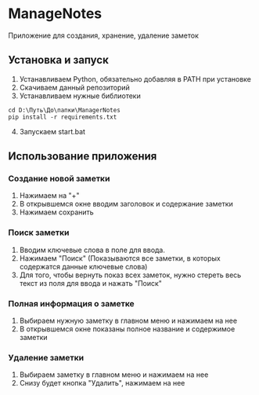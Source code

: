 # ManageNotes
Приложение для создания, хранение, удаление заметок

## Установка и запуск

1. Устанавливаем Python, обязательно добавляя в PATH при установке
2. Скачиваем данный репозиторий
3. Устанавливаем нужные библиотеки
```
cd D:\Путь\До\папки\ManagerNotes
pip install -r requirements.txt
```
4. Запускаем start.bat

## Использование приложения

### Создание новой заметки
1. Нажимаем на "+"
2. В открывшемся окне вводим заголовок и содержание заметки
3. Нажимаем сохранить
   
### Поиск заметки
1. Вводим ключевые слова в поле для ввода.
2. Нажимаем "Поиск"
(Показываются все заметки, в которых содержатся данные ключевые слова)
3. Для того, чтобы вернуть показ всех заметок, нужно стереть весь текст из поля для ввода и нажать "Поиск"

### Полная информация о заметке
1. Выбираем нужную заметку в главном меню и нажимаем на нее
2. В открывшемся окне показаны полное название и содержимое заметки

### Удаление заметки
1. Выбираем заметку в главном меню и нажимаем на нее
2. Снизу будет кнопка "Удалить", нажимаем на нее
